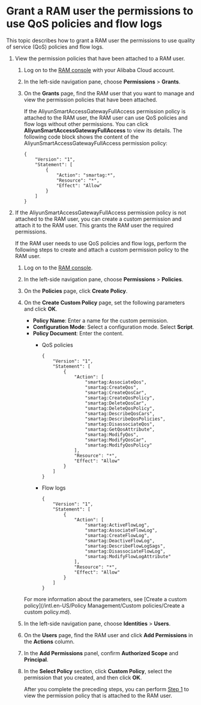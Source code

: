 # Grant a RAM user the permissions to use QoS policies and flow logs

This topic describes how to grant a RAM user the permissions to use quality of service \(QoS\) policies and flow logs.

1.  View the permission policies that have been attached to a RAM user.

    1.  Log on to the [RAM console](https://ram.console.aliyun.com/) with your Alibaba Cloud account.

    2.  In the left-side navigation pane, choose **Permissions** \> **Grants**.

    3.  On the **Grants** page, find the RAM user that you want to manage and view the permission policies that have been attached.

        If the AliyunSmartAccessGatewayFullAccess permission policy is attached to the RAM user, the RAM user can use QoS policies and flow logs without other permissions. You can click **AliyunSmartAccessGatewayFullAccess** to view its details. The following code block shows the content of the AliyunSmartAccessGatewayFullAccess permission policy:

        ```
        {
            "Version": "1",
            "Statement": [
                {
                    "Action": "smartag:*",
                    "Resource": "*",
                    "Effect": "Allow"
                }
            ]
        }
        ```

2.  If the AliyunSmartAccessGatewayFullAccess permission policy is not attached to the RAM user, you can create a custom permission and attach it to the RAM user. This grants the RAM user the required permissions.

    If the RAM user needs to use QoS policies and flow logs, perform the following steps to create and attach a custom permission policy to the RAM user.

    1.  Log on to the [RAM console](https://ram.console.aliyun.com/).

    2.  In the left-side navigation pane, choose **Permissions** \> **Policies**.

    3.  On the **Policies** page, click **Create Policy**.

    4.  On the **Create Custom Policy** page, set the following parameters and click **OK**.

        -   **Policy Name**: Enter a name for the custom permission.
        -   **Configuration Mode**: Select a configuration mode. Select **Script**.
        -   **Policy Document**: Enter the content.
            -   QoS policies

                ```
                {
                    "Version": "1",
                    "Statement": [
                        {
                            "Action": [
                                "smartag:AssociateQos",
                                "smartag:CreateQos",
                                "smartag:CreateQosCar",
                                "smartag:CreateQosPolicy",
                                "smartag:DeleteQosCar",
                                "smartag:DeleteQosPolicy",
                                "smartag:DescribeQosCars",
                                "smartag:DescribeQosPolicies",
                                "smartag:DisassociateQos",
                                "smartag:GetQosAttribute",
                                "smartag:ModifyQos",
                                "smartag:ModifyQosCar",
                                "smartag:ModifyQosPolicy"
                            ],
                            "Resource": "*",
                            "Effect": "Allow"
                        }
                    ]
                }
                ```

            -   Flow logs

                ```
                {
                    "Version": "1",
                    "Statement": [
                        {
                            "Action": [
                                "smartag:ActiveFlowLog",
                                "smartag:AssociateFlowLog",
                                "smartag:CreateFlowLog",
                                "smartag:DeactiveFlowLog",
                                "smartag:DescribeFlowLogSags",
                                "smartag:DisassociateFlowLog",
                                "smartag:ModifyFlowLogAttribute"
                            ],
                            "Resource": "*",
                            "Effect": "Allow"
                        }
                    ]
                }
                ```

        For more information about the parameters, see [Create a custom policy](/intl.en-US/Policy Management/Custom policies/Create a custom policy.md).

    5.  In the left-side navigation pane, choose **Identities** \> **Users**.

    6.  On the **Users** page, find the RAM user and click **Add Permissions** in the **Actions** column.

    7.  In the **Add Permissions** panel, confirm **Authorized Scope** and **Principal**.

    8.  In the **Select Policy** section, click **Custom Policy**, select the permission that you created, and then click **OK**.

        After you complete the preceding steps, you can perform [Step 1](#step_hok_50y_5zo) to view the permission policy that is attached to the RAM user.


